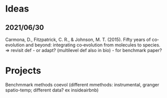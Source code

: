 

# Ideas

## 2021/06/30

Carmona, D., Fitzpatrick, C. R., & Johnson, M. T. (2015). Fifty years of co‐evolution and beyond: integrating co‐evolution from molecules to species. => revisit def - or adapt? (multilevel def also in bio) - for benchmark paper?


# Projects

Benchmmark methods coevol (different mmethods: instrumental, granger spatio-temp; different data? ex insideairbnb)



